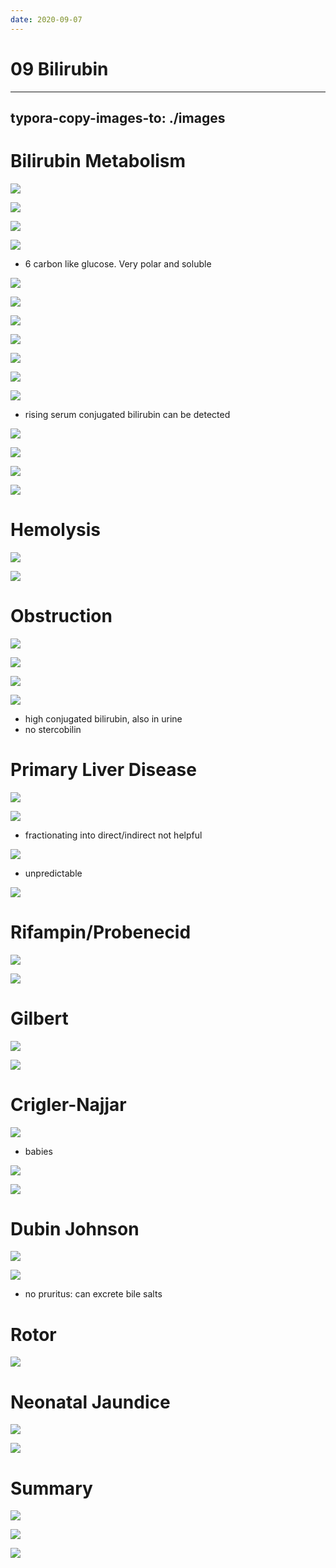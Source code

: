 ```yaml
---
date: 2020-09-07
---
```


# 09 Bilirubin
---

## typora-copy-images-to: ./images

# Bilirubin Metabolism

![](https://photos.thisispiggy.com/file/wikiFiles/0A9CC1CA-62F2-4D50-8852-8D1D30C90D55.jpg)

![](https://photos.thisispiggy.com/file/wikiFiles/F02BB878-4E1D-432E-9C18-485E729C9051.jpg)

![](https://photos.thisispiggy.com/file/wikiFiles/D1799BC4-74AD-4E85-A497-01037E127689.jpg)

![](https://photos.thisispiggy.com/file/wikiFiles/09397933-661A-42AD-BDCB-EFCB30F0E247.jpg)

- 6 carbon like glucose. Very polar and soluble

![](https://photos.thisispiggy.com/file/wikiFiles/96233369-3986-4FFF-BE28-7246AB6360AE.jpg)

![](https://photos.thisispiggy.com/file/wikiFiles/B692AD37-029B-49D7-927B-B5AA17FB6903.jpg)

![](https://photos.thisispiggy.com/file/wikiFiles/3E34C2B8-265A-4C64-9885-003892A6FA2E.jpg)

![](https://photos.thisispiggy.com/file/wikiFiles/99D0ACB9-6B76-4668-9A52-E854387A5734.jpg)

![](https://photos.thisispiggy.com/file/wikiFiles/4F8DD030-2772-4741-B6C7-7D4F585918C3.jpg)

![](https://photos.thisispiggy.com/file/wikiFiles/6E2E0536-3C3C-411F-A775-FF2D6E57E26C.jpg)

![](https://photos.thisispiggy.com/file/wikiFiles/180AB988-EE41-4F0E-A818-AFD1986B2EEE.jpg)

- rising serum conjugated bilirubin can be detected

![](https://photos.thisispiggy.com/file/wikiFiles/66CD1EF9-3BD8-4606-B774-3F786814709F.jpg)

![](https://photos.thisispiggy.com/file/wikiFiles/9FF2FDCC-759F-4B11-8723-3E5E579ABDD6.jpg)

![](https://photos.thisispiggy.com/file/wikiFiles/303B32E1-EEC2-4F95-BD65-BCDD25794A13.jpg)

![](https://photos.thisispiggy.com/file/wikiFiles/027167B7-684C-4D91-8DCD-236DAB7C44F2.jpg)

# Hemolysis

![](https://photos.thisispiggy.com/file/wikiFiles/953E9AD9-586D-402A-A5C2-96858D070D21.jpg)

![](https://photos.thisispiggy.com/file/wikiFiles/CD098C1C-7864-4BC1-9E14-43AA00CD1F40.jpg)

# Obstruction

![](https://photos.thisispiggy.com/file/wikiFiles/5FA48002-C498-46A0-991E-32CC99888BA2.jpg)

![](https://photos.thisispiggy.com/file/wikiFiles/CFAD379A-1CD5-4D8E-8F7B-D9FECF14DB8F.jpg)

![](https://photos.thisispiggy.com/file/wikiFiles/4D6B92AE-8BFD-446F-978F-542BE725531A.jpg)

![](https://photos.thisispiggy.com/file/wikiFiles/64AD1AE9-3723-4F2D-999B-2ADDC720E57E.jpg)

- high conjugated bilirubin, also in urine
- no stercobilin

# Primary Liver Disease

![](https://photos.thisispiggy.com/file/wikiFiles/754C56B2-9BBB-4469-B965-4A82414E93D8.jpg)

![](https://photos.thisispiggy.com/file/wikiFiles/C826DD26-E9D3-4C61-89EF-87C533BFE8B3.jpg)

- fractionating into direct/indirect not helpful

![](https://photos.thisispiggy.com/file/wikiFiles/20453467-0BAE-420B-853F-40A600005B8C.jpg)

- unpredictable

![](https://photos.thisispiggy.com/file/wikiFiles/EF2A054B-2B49-4DE9-82AC-56532A3832D3.jpg)

# Rifampin/Probenecid

![](https://photos.thisispiggy.com/file/wikiFiles/74ACBF9B-A8B2-4BFD-ABA7-39F6052CDD38.jpg)

![](https://photos.thisispiggy.com/file/wikiFiles/4CFD1299-1090-40F6-8694-46D37BBDE6BB.jpg)

# Gilbert

![](https://photos.thisispiggy.com/file/wikiFiles/9C3092F3-EA0C-4579-828D-67B644FBCC17.jpg)

![](http://www.uworld.com/media/L29885.jpg)

# Crigler-Najjar

![](https://photos.thisispiggy.com/file/wikiFiles/84E1C509-ED7B-428A-9F8E-1AE16EE6478E.jpg)

- babies

![](https://photos.thisispiggy.com/file/wikiFiles/903C4CF5-6102-42C3-90D8-822346FDD273.jpg)

![](https://photos.thisispiggy.com/file/wikiFiles/E82A3EBF-4D63-4EFA-9223-3102B8407598.jpg)

# Dubin Johnson

![](https://photos.thisispiggy.com/file/wikiFiles/F12DD72B-BD74-43B9-9CAE-CECC7D5AD99B.jpg)

![](https://photos.thisispiggy.com/file/wikiFiles/6DB2388B-4760-4361-AC40-CB007B1127EF.jpg)

- no pruritus: can excrete bile salts

# Rotor

![](https://photos.thisispiggy.com/file/wikiFiles/EE715A70-3A70-43E6-9572-90D562E6B28A.jpg)

# Neonatal Jaundice

![](https://photos.thisispiggy.com/file/wikiFiles/75DD6E38-B878-4894-85DB-C76AFAF10DED.jpg)

![](https://photos.thisispiggy.com/file/wikiFiles/534486AD-AA38-4570-895C-EEF85FF80125.jpg)

# Summary

![](https://photos.thisispiggy.com/file/wikiFiles/0CCC878C-9779-481F-A039-46D1251C0FA1.jpg)

![](https://photos.thisispiggy.com/file/wikiFiles/2BB7F23F-455F-4A42-9025-4112A55938B2.jpg)

![](http://www.uworld.com/media/L13480.png)
